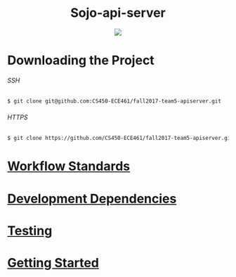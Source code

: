 <h1 align="center">Sojo-api-server</h1>

<p align="center">
<a href="https://travis-ci.org/CS450-ECE461/fall2017-team5-apiserver">
<img src="https://travis-ci.org/CS450-ECE461/fall2017-team5-apiserver.svg?branch=staging" /></a>
</p>

# Downloading the Project
###### SSH
```sh
$ git clone git@github.com:CS450-ECE461/fall2017-team5-apiserver.git
```
###### HTTPS
```sh
$ git clone https://github.com/CS450-ECE461/fall2017-team5-apiserver.git
```
# [Workflow Standards](https://github.com/CS450-ECE461/fall2017-team5-apiserver/blob/master/docs/WORKFLOW.md)
# [Development Dependencies](https://github.com/CS450-ECE461/fall2017-team5-apiserver/blob/master/docs/DEVELOPMENT_DEPS.md)
# [Testing](https://github.com/CS450-ECE461/fall2017-team5-apiserver/blob/master/docs/TESTING.md)
# [Getting Started](https://github.com/CS450-ECE461/fall2017-team5-apiserver/blob/master/docs/GETTING_STARTED.md)
